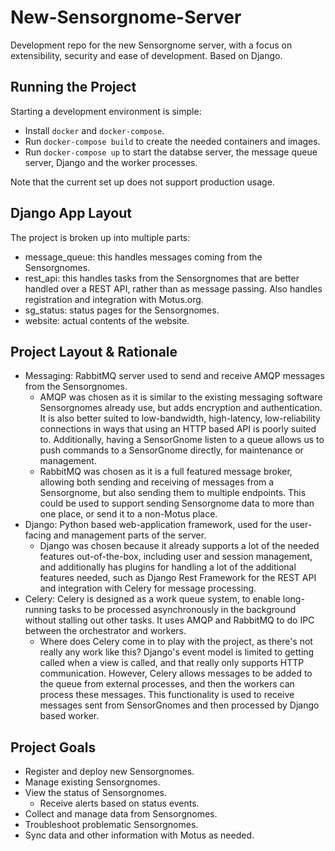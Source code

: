 # New-Sensorgnome-Server

Development repo for the new Sensorgnome server, with a focus on extensibility, security and ease of development. Based on Django.

## Running the Project

Starting a development environment is simple:

- Install `docker` and `docker-compose`.
- Run `docker-compose build` to create the needed containers and images.
- Run `docker-compose up` to start the databse server, the message queue server, Django and the worker processes.

Note that the current set up does not support production usage.

## Django App Layout

The project is broken up into multiple parts:

- message_queue: this handles messages coming from the Sensorgnomes.
- rest_api: this handles tasks from the Sensorgnomes that are better handled over a REST API, rather than as message passing. Also handles registration and integration with Motus.org.
- sg_status: status pages for the Sensorgnomes.
- website: actual contents of the website.

## Project Layout & Rationale

- Messaging: RabbitMQ server used to send and receive AMQP messages from the Sensorgnomes.
  - AMQP was chosen as it is similar to the existing messaging software Sensorgnomes already use, but adds encryption and authentication. It is also better suited to low-bandwidth, high-latency, low-reliability connections in ways that using an HTTP based API is poorly suited to. Additionally, having a SensorGnome listen to a queue allows us to push commands to a SensorGnome directly, for maintenance or management.
  - RabbitMQ was chosen as it is a full featured message broker, allowing both sending and receiving of messages from a Sensorgnome, but also sending them to multiple endpoints. This could be used to support sending Sensorgnome data to more than one place, or send it to a non-Motus place.
- Django: Python based web-application framework, used for the user-facing and management parts of the server.
  - Django was chosen because it already supports a lot of the needed features out-of-the-box, including user and session management, and additionally has plugins for handling a lot of the additional features needed, such as Django Rest Framework for the REST API and integration with Celery for message processing.
- Celery: Celery is designed as a work queue system, to enable long-running tasks to be processed asynchronously in the background without stalling out other tasks. It uses AMQP and RabbitMQ to do IPC between the orchestrator and workers.
  - Where does Celery come in to play with the project, as there's not really any work like this? Django's event model is limited to getting called when a view is called, and that really only supports HTTP communication. However, Celery allows messages to be added to the queue from external processes, and then the workers can process these messages. This functionality is used to receive messages sent from SensorGnomes and then processed by Django based worker.

## Project Goals

- Register and deploy new Sensorgnomes.
- Manage existing Sensorgnomes.
- View the status of Sensorgnomes.
  - Receive alerts based on status events.
- Collect and manage data from Sensorgnomes.
- Troubleshoot problematic Sensorgnomes.
- Sync data and other information with Motus as needed.
